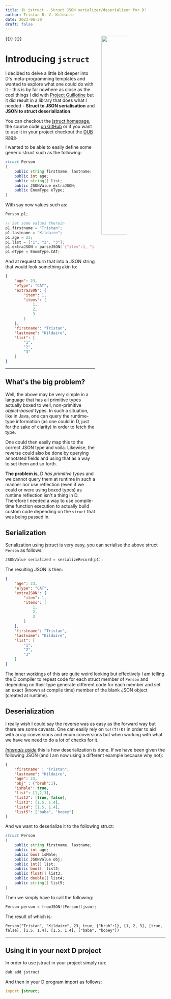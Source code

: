 ```yaml
---
title: 🏗️ jstruct - Struct JSON serializer/deserializer for D!
author: Tristan B. V. Kildaire
date: 2023-06-30
draft: false
---
```


{{<bruh>}}
<img src="/projects/jstruct/logo.png" width=40% height=40% style="float:right;gap;margin-left:20px">
{{</bruh>}}

# Introducing `jstruct`

I decided to delve a little bit deeper into D's meta-programming templates and wanted to explore what one could do with it - this is by far nowhere as close as the cool things I did with [Project Guillotine](/blog/guillotine) but it did result in a library that does what I needed - **Struct to JSON serialisation** and **JSON to struct deserialization**.

You can checkout the [jstruct homepage](https://deavmi.assigned.network/projects/jstruct/), the source code [on GitHub](https://github.com/Hax-io/jstruct) or if you want to use it in your project checkout the [DUB page](https://code.dlang.org/packages/jstruct).

I wanted to be able to easily define some generic struct such as the following:

```d
struct Person
{
	public string firstname, lastname;
	public int age;
	public string[] list;
	public JSONValue extraJSON;
	public EnumType eType;
}
```

With say now values such as:
```d
Person p1;

// Set some values therein
p1.firstname = "Tristan";
p1.lastname = "Kildaire";
p1.age = 23;
p1.list = ["1", "2", "3"];
p1.extraJSON = parseJSON(`{"item":1, "items":[1,2,3]}`);
p1.eType = EnumType.CAT;
```

And at request turn that into a JSON string that would look something akin to:
```json
{
    "age": 23,
    "eType": "CAT",
    "extraJSON": {
        "item": 1,
        "items": [
            1,
            2,
            3
        ]
    },
    "firstname": "Tristan",
    "lastname": "Kildaire",
    "list": [
        "1",
        "2",
        "3"
    ]
}
```

---

## What's the big problem?

Well, the above may be very simple in a language that has all primitive types actually boxed to well, non-primitive *object-based* types. In such a situation, like in Java, one can query the runtime-type information (as one could in D, just for the sake of clarity) in order to fetch the type.

One could then easily map this to the correct JSON type and voila. Likewise, the reverse could also be done by querying annotated fields and using that as a way to set them and so forth.

**The problem is**, D *has primitive types* and we cannot query them at runtime in such a manner nor use reflection (even if we could or were using boxed types) as runtime reflection isn't a thing in D. Therefore I needed a way to use compile-time function execution to actually build custom code depending on the `struct` that was being passed in.

## Serialization

Serialization using jstruct is very easy, you can serialise the above struct `Person` as follows:
```d
JSONValue serialized = serializeRecord(p1);
```
The resulting JSON is then:
```json
{
    "age": 23,
    "eType": "CAT",
    "extraJSON": {
        "item": 1,
        "items": [
            1,
            2,
            3
        ]
    },
    "firstname": "Tristan",
    "lastname": "Kildaire",
    "list": [
        "1",
        "2",
        "3"
    ]
}
```
The [inner workings](https://github.com/Hax-io/jstruct/blob/master/source/jstruct/serializer.d#L18) of this are quite weird looking but effectively I am telling the D compiler to repeat code for each struct member of `Person` and depending on their type generate different code for each member and set an exact (known at compile time) member of the blank JSON object (created at runtime).

## Deserialization
I really wish I could say the reverse was as easy as the forward way but there are some caveats. One can easily rely on `to!(T)(K)` in order to aid with array conversions and enum conversions but when working with what we have we need to do a lot of checks for it. 

[*Internals aside*](https://github.com/Hax-io/jstruct/blob/master/source/jstruct/deserializer.d#L21) this is how deserialization is done. If we have been given the following JSON (and I am now using a different example because why not):

```json
{
	"firstname" : "Tristan",
	"lastname": "Kildaire",
	"age": 23,
	"obj" : {"bruh":1},
	"isMale": true,
	"list": [1,2,3],
	"list2": [true, false],
	"list3": [1.5, 1.4],
	"list4": [1.5, 1.4],
	"list5": ["baba", "booey"]
}
```
And we want to deserialize it to the following struct:
```d
struct Person
{
	public string firstname, lastname;
	public int age;
	public bool isMale;
	public JSONValue obj;
	public int[] list;
	public bool[] list2;
	public float[] list3;
	public double[] list4;
	public string[] list5;
}
```
Then we simply have to call the following:
```d
Person person = fromJSON!(Person)(json);
```

The result of which is:
```
Person("Tristan", "Kildaire", 23, true, {"bruh":1}, [1, 2, 3], [true, false], [1.5, 1.4], [1.5, 1.4], ["baba", "booey"])
```

---

## Using it in your next D project

In order to use jstruct in your project simply run:

```bash
dub add jstruct
```

And then in your D program import as follows:

```d
import jstruct;
```